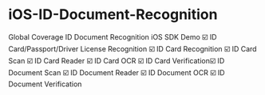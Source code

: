 # iOS-ID-Document-Recognition
Global Coverage ID Document Recognition iOS SDK Demo ☑️ ID Card/Passport/Driver License Recognition ☑️ ID Card Recognition ☑️ ID Card Scan ☑️ ID Card Reader ☑️ ID Card OCR ☑️ ID Card Verification☑️ ID Document Scan ☑️ ID Document Reader ☑️ ID Document OCR ☑️ ID Document Verification
